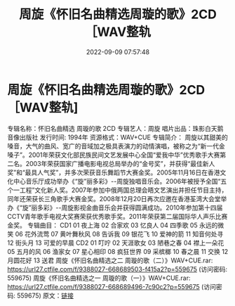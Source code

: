 ﻿---
title: 周旋《怀旧名曲精选周璇的歌》2CD［WAV整轨
date: 2022-09-09 07:57:48
categories: WAV车载音乐、镜像
tags: 华语中文
---
# 周旋《怀旧名曲精选周璇的歌》2CD［WAV整轨]

专辑名称：怀旧名曲精选 周璇的歌 2CD
专辑艺人：周旋
唱片出品：珠影白天鹅音像出版社
发行时间: 1994年
资源格式：WAV+CUE
专辑简介：
周旋以其甜美的嗓音，大气的曲风、宽广的音域加之极具表演力的动情演唱，被称之为“新一代金嗓子”。2001年荣获文化部民族民间文艺发展中心全国“爱我中华”优秀歌手大赛第二名。2003年荣获国家广播电影电视总局举办的“金号奖”，并获得“最佳新人奖”和“最具人气奖”，并多次荣获音乐舞蹈节大赛金奖。2005年11月16日在香港文化中心音乐厅成功举办《“旋”丽多彩》--周旋独唱音乐会。2006年被授予全国“五个一工程”文化新人奖。2007年参加中俄两国总理会晤文艺演出并担任节目主持，同年还荣获长三角歌手大赛金奖。2008年12月20日再次应邀在香港荃湾大会堂举办《“旋”丽多彩》--周旋影视金曲音乐会并获得圆满成功。2010年参加第十四届CCTV青年歌手电视大奖赛荣获优秀歌手奖。2011年荣获第二届国际华人声乐比赛金奖。
专辑曲目：
CD1
01 夜上海
02 合家欢
03 忆良人
04 四季歌
05 永远的微笑
06 花外流莺
07 黄叶舞秋风
08 告诉我
09 银花飞
10 爱神的箭
11 知音何处寻
12 街头月
13 可爱的早晨
CD2
01 叮咛
02 天涯歌女
03 陋巷之春
04 襟上一朵花
05 五月的风
06 渔家女
07 星心相印
08 疯狂世界
09 采槟榔
10 春之晨
11 交换
12 月圆花好
13 送君
周旋《怀旧名曲精选之二 周璇的歌（二）》WAV+CUE.rar: https://url27.ctfile.com/f/9388027-668689503-f415a2?p=559675
(访问密码: 559675)
周旋《怀旧名曲精选之一 周璇的歌（一）》WAV+CUE.rar: https://url27.ctfile.com/f/9388027-668689496-7c90c2?p=559675
(访问密码: 559675)
原文：[链接](https://blog.sina.com.cn/s/blog_1647c7e7601030zbh.html)